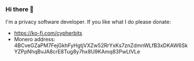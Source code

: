 ### Hi there 👋

I'm a privacy software developer. If you like what I do please donate: 

- https://ko-fi.com/cypherbits 
- Monero address: 4BCveGZaPM7FejGkhFyHgtjVXZw52RrYxKs7znZdmnWLfB3xDKAW6SkYZPpNhqBvJA8crE8Tug8y7hx8U9KAmq83PwLtVLe

<!--
**cypherbits/cypherbits** is a ✨ _special_ ✨ repository because its `README.md` (this file) appears on your GitHub profile.

Here are some ideas to get you started:

- 🔭 I’m currently working on ...
- 🌱 I’m currently learning ...
- 👯 I’m looking to collaborate on ...
- 🤔 I’m looking for help with ...
- 💬 Ask me about ...
- 📫 How to reach me: ...
- 😄 Pronouns: ...
- ⚡ Fun fact: ...
-->

